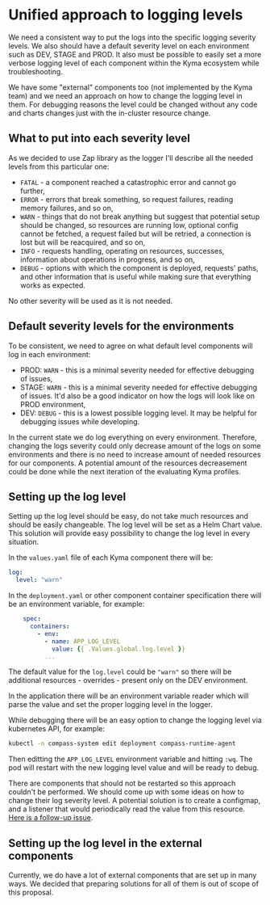 # Unified approach to logging levels

We need a consistent way to put the logs into the specific logging severity levels. We also should have a default severity level on each environment such as DEV, STAGE and PROD.
It also must be possible to easily set a more verbose logging level of each component within the Kyma ecosystem while troubleshooting.

We have some "external" components too (not implemented by the Kyma team) and we need an approach on how to change the logging level in them. For debugging reasons the level could be changed without any code and charts changes just with the in-cluster resource change.

## What to put into each severity level

As we decided to use Zap library as the logger I'll describe all the needed levels from this particular one:

- `FATAL` - a component reached a catastrophic error and cannot go further,
- `ERROR` - errors that break something, so request failures, reading memory failures, and so on,
- `WARN` - things that do not break anything but suggest that potential setup should be changed, so resources are running low, optional config cannot be fetched, a request failed but will be retried, a connection is lost but will be reacquired, and so on,
- `INFO` - requests handling, operating on resources, successes, information about operations in progress, and so on,
- `DEBUG` - options with which the component is deployed, requests' paths, and other information that is useful while making sure that everything works as expected.

No other severity will be used as it is not needed.

## Default severity levels for the environments

To be consistent, we need to agree on what default level components will log in each environment:

- PROD: `WARN` - this is a minimal severity needed for effective debugging of issues,
- STAGE: `WARN` - this is a minimal severity needed for effective debugging of issues. It'd also be a good indicator on how the logs will look like on PROD environment,
- DEV: `DEBUG` - this is a lowest possible logging level. It may be helpful for debugging issues while developing.

In the current state we do log everything on every environment. Therefore, changing the logs severity could only decrease amount of the logs on some environments and there is no need to increase amount of needed resources for our components. A potential amount of the resources decreasement could be done while the next iteration of the evaluating Kyma profiles.

## Setting up the log level

Setting up the log level should be easy, do not take much resources and should be easily changeable. The log level will be set as a Helm Chart value. This solution will provide easy possibility to change the log level in every situation.

In the `values.yaml` file of each Kyma component there will be:

```yaml
log:
  level: "warn"
```

In the `deployment.yaml` or other component container specification there will be an environment variable, for example:

```yaml
    spec:
      containers:
        - env:
          - name: APP_LOG_LEVEL
            value: {{ .Values.global.log.level }}
          ...
```

The default value for the `log.level` could be `"warn"` so there will be additional resources - overrides - present only on the DEV environment.

In the application there will be an environment variable reader which will parse the value and set the proper logging level in the logger.

While debugging there will be an easy option to change the logging level via kubernetes API, for example:
```bash
kubectl -n compass-system edit deployment compass-runtime-agent
```
Then editting the `APP_LOG_LEVEL` environment variable and hitting `:wq`. The pod will restart with the new logging level value and will be ready to debug.

There are components that should not be restarted so this approach couldn't be performed. We should come up with some ideas on how to change their log severity level. A potential solution is to create a configmap, and a listener that would periodically read the value from this resource. [Here is a follow-up issue](https://github.com/kyma-project/community/issues/530).

## Setting up the log level in the external components

Currently, we do have a lot of external components that are set up in many ways. We decided that preparing solutions for all of them is out of scope of this proposal.
